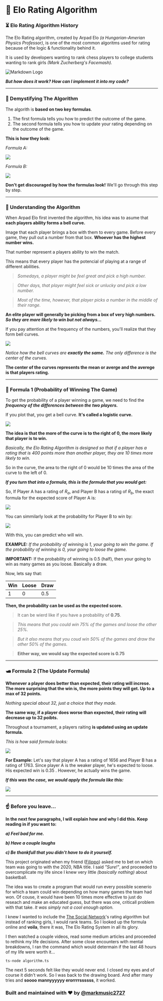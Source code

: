 # 🔔 Elo Rating Algorithm

### ⏳ Elo Rating Algorithm History

The Elo Rating algorithm, created by Arpad Elo _(a Hungarian-Amerian Physics Professor)_, is one of the most common algoritms used for rating because of the logic & functionality behind it.

It is used by developers wanting to rank chess players to college students wanting to rank girls _(Mark Zucherberg's Facemash)._

![Markdown Logo](https://miro.medium.com/max/559/1*FNfXGwHiRJ9wCjN502CX2w.jpeg)

**_But how does it work? How can I implement it into my code?_**

---

### 🔧 Demystifying The Algorithm

The algorith is **based on two key formulas**.

1. The first formula tells you how to predict the outcome of the game.
2. The second formula tells you how to update your rating depending on the outcome of the game.

**This is how they look:**

_Formula A:_

<!-- $\huge E_a=\frac{1}{1+10(^{R_b-R_a})^{/400}}$ -->

<img src="formulas/formula4.png">

_Formula B:_

<!--$\huge E_b=1-E_a$-->
<img src="formulas/formula3.png">

**Don't get discouraged by how the formulas look!** We'll go through this step by step.

---

### 🧠 Understanding the Algorithm

When Arpad Elo first invented the algorithm, his idea was to asume that **each players ability forms a bell curve.**

Image that each player brings a box with them to every game. Before every game, they pull out a number from that box. **Whoever has the highest number wins.**

That number represent a players ability to win the match.

This means that every player has the potencial of playing at a range of different abilities.

> _Somedays, a player might be feel great and pick a high number._

> _Other days, that player might feel sick or unlucky and pick a low number._

> _Most of the time, however, that player picks a number in the middle of their range._

**An elite player will generally be picking from a box of very high numbers. _So they are more likely to win but not always..._**

If you pay attention at the frequency of the numbers, you'll realize that they form bell curves.

<img src="graph/graph1.png">

_Notice how the bell curves are **exactly the same.** The only difference is the center of the curves._

**The center of the curves represents the mean or averge and the averege is that players rating.**

---

### 🏀 Formula 1 (Probability of Winning The Game)

To get the probability of a player winning a game, we need to find the _**frequency of the differences between the two players.**_

If you plot that, you get a bell curve. **It's called a logistic curve.**

<img src="graph/graph2.png">

**The idea is that the more of the curve is to the right of 0, the more likely that player is to win.**

_Basically, the Elo Rating Algorithm is designed so that if a player has a rating that is 400 points more than another player, they are 10 times more likely to win._

So in the curve, the area to the right of 0 would be 10 times the area of the curve to the left of 0.

**_If you turn that into a formula, this is the formula that you would get:_**

So, If Player A has a rating of _R<sub>a</sub>_, and Player B has a rating of _R<sub>b</sub>_, the exact formula for the expected score of Player A is:

<img src="formulas/formula3.png">

You can simmilarly look at the probability for Player B to win by:

<img src="formulas/formula2.png">

With this, you can predict who will win.

**EXAMPLE:** _If the probability of winning is 1, your going to win the game. If the probability of winning is 0, your going to loose the game._

**IMPORTANT:** If the probability of winning is 0.5 (half), then your going to win as many games as you loose. Basically a draw.

Now, lets say that:

| Win | Loose | Draw |
| --- | ----- | ---- |
| 1   | 0     | 0.5  |

**Then, the probability can be used as the expected score.**

> It can be wierd like if you have a probability of **0.75**.

> _This means that you could win 75% of the games and loose the other 25%._

> _But it also means that you coud win 50% of the games and draw the other 50% of the games._

> **Either way, we would say the expected score is 0.75**

---

### 🛥 Formula 2 (The Update Formula)

**Whenever a player does better than expected, their rating will increse. The more surprising that the win is, the more points they will get. Up to a max of 32 points.**

_Nothing special about 32, just a choice that they made._

**The same way, if a player does worse than expected, their rating will decrease up to 32 poibts.**

Throughout a tournament, a players raiting **is updated using an update formula.**

_This is how said formula looks:_

<img src="formulas/formula4.png">

**For Example:** Let's say that player A has a rating of 1656 and Player B has a rating of 1763. Since player A is the weaker player, he's expected to loose. His expected win is 0.35 . However, he actually wins the game.

**_If this was the case, we would apply the formula like this:_**

<img src="formulas/formula_example.png">

---

### ☝️ Before you leave...

**In the next few paragraphs, I will explain how and why I did this. Keep reading in if you want to:**

_**a) Feel bad for me.**_

_**b) Have a couple laughs**_

**_c) Be thankfull that you didn't have to do it yourself._**

This project originated when my friend ([Filippo](https://twitter.com/filippofonseca)) asked me to bet on which team was going to with the 2020, NBA title. I said _"Sure!"_, and proceeded to overcomplicate my life since I knew very little _(basically nothing)_ about basketball.

The idea was to create a program that would run every possible scenerio for which a team could win depending on how many games the team had won. Of couse, it would have been 10 times more effective to just do reseach and make an educated guess, but there was one, criticall problem with that take. _It was simply not a cool enough option._

I knew I wanted to include the [The Social Network](https://www.imdb.com/title/tt1285016/)'s rating algorithm but instead of ranking girls, I would rank teams. So I looked up the formula online and **voila**, there it was, The Elo Rating System in all its glory.

I then watched a couple videos, read some medium articles and proceeded to rethink my life decisions. After some close encounters with mental breakdowns, I ran the command which would determain if the last 48 hours of my life were worth it...

```
ts-node algorithm.ts
```

The next 5 seconds felt like they would never end. I closed my eyes and of course it didn't work. So I was back to the drawing board. And after many tries and **soooo mannyyyyyy erorrrrssssss**, it worked.

### Built and maintained with ❤️ by [@markmusic2727](https://www.twitter.com/MarkMusic2727)
